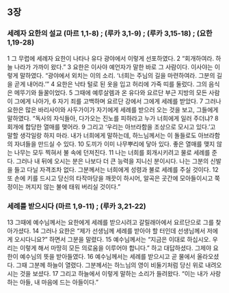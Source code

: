 ## 3장
### 세례자 요한의 설교 (마르 1,1-8) ;  (루카 3,1-9) ;  (루카 3,15-18) ;  (요한 1,19-28)
1 그 무렵에 세례자 요한이 나타나 유다 광야에서 이렇게 선포하였다.
2 “회개하여라. 하늘 나라가 가까이 왔다.”
3 요한은 이사야 예언자가 말한 바로 그 사람이다. 이사야는 이렇게 말하였다. “광야에서 외치는 이의 소리. ‘너희는 주님의 길을 마련하여라. 그분의 길을 곧게 내어라.’”
4 요한은 낙타 털로 된 옷을 입고 허리에 가죽 띠를 둘렀다. 그의 음식은 메뚜기와 들꿀이었다.
5 그때에 예루살렘과 온 유다와 요르단 부근 지방의 모든 사람이 그에게 나아가,
6 자기 죄를 고백하며 요르단 강에서 그에게 세례를 받았다.
7 그러나 요한은 많은 바리사이와 사두가이가 자기에게 세례를 받으러 오는 것을 보고, 그들에게 말하였다. “독사의 자식들아, 다가오는 진노를 피하라고 누가 너희에게 일러 주더냐?
8 회개에 합당한 열매를 맺어라.
9 그리고 ‘우리는 아브라함을 조상으로 모시고 있다.’고 말할 생각일랑 하지 마라. 내가 너희에게 말하는데, 하느님께서는 이 돌들로도 아브라함의 자녀들을 만드실 수 있다.
10 도끼가 이미 나무뿌리에 닿아 있다. 좋은 열매를 맺지 않는 나무는 모두 찍혀서 불 속에 던져진다.
11 나는 너희를 회개시키려고 물로 세례를 준다. 그러나 내 뒤에 오시는 분은 나보다 더 큰 능력을 지니신 분이시다. 나는 그분의 신발을 들고 다닐 자격조차 없다. 그분께서는 너희에게 성령과 불로 세례를 주실 것이다.
12 또 손에 키를 드시고 당신의 타작마당을 깨끗이 하시어, 알곡은 곳간에 모아들이시고 쭉정이는 꺼지지 않는 불에 태워 버리실 것이다.”
### 세례를 받으시다 (마르 1,9-11) ;  (루카 3,21-22)
13 그때에 예수님께서는 요한에게 세례를 받으시려고 갈릴래아에서 요르단으로 그를 찾아가셨다.
14 그러나 요한은 “제가 선생님께 세례를 받아야 할 터인데 선생님께서 저에게 오시다니요?” 하면서 그분을 말렸다.
15 예수님께서는 “지금은 이대로 하십시오. 우리는 이렇게 해서 마땅히 모든 의로움을 이루어야 합니다.” 하고 대답하셨다. 그제야 요한이 예수님의 뜻을 받아들였다.
16 예수님께서는 세례를 받으시고 곧 물에서 올라오셨다. 그때 그분께 하늘이 열렸다. 그분께서는 하느님의 영이 비둘기처럼 당신 위로 내려오시는 것을 보셨다.
17 그리고 하늘에서 이렇게 말하는 소리가 들려왔다. “이는 내가 사랑하는 아들, 내 마음에 드는 아들이다.”
